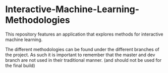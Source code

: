 # Interactive-Machine-Learning-Methodologies
This repository features an application that explores methods for interactive machine learning.

The different methodologies can be found under the different branches of the project. 
As such it is important to remember that the master and dev branch are not used in their traditional manner. (and should not be used for the final build)

